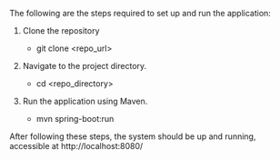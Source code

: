 The following are the steps required to set up and run the application:

1. Clone the repository
   - git clone <repo_url>

2. Navigate to the project directory.
   - cd <repo_directory>
   
3. Run the application using Maven. 
   - mvn spring-boot:run

After following these steps, the system should be up and running, accessible at http://localhost:8080/
